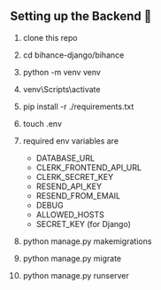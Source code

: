 ## Setting up the Backend 🤩
1. clone this repo
2. cd bihance-django/bihance
3. python -m venv venv
4. venv\Scripts\activate
5. pip install -r ./requirements.txt
6. touch .env
7. required env variables are 
   - DATABASE_URL
   - CLERK_FRONTEND_API_URL
   - CLERK_SECRET_KEY
   - RESEND_API_KEY
   - RESEND_FROM_EMAIL
   - DEBUG
   - ALLOWED_HOSTS
   - SECRET_KEY (for Django) 

8. python manage.py makemigrations
9. python manage.py migrate
10. python manage.py runserver
